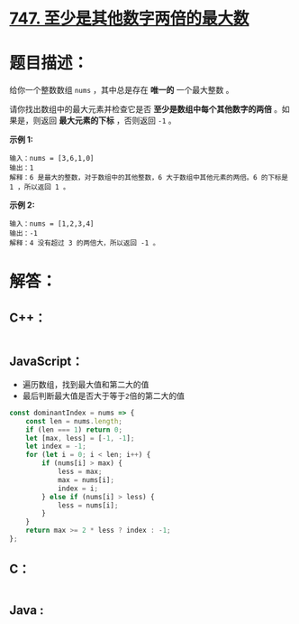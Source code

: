 # [747. 至少是其他数字两倍的最大数](https://leetcode-cn.com/problems/largest-number-at-least-twice-of-others/)

# 题目描述：

给你一个整数数组 `nums` ，其中总是存在 **唯一的** 一个最大整数 。

请你找出数组中的最大元素并检查它是否 **至少是数组中每个其他数字的两倍** 。如果是，则返回 **最大元素的下标** ，否则返回 `-1` 。



**示例 1:**

```
输入：nums = [3,6,1,0]
输出：1
解释：6 是最大的整数，对于数组中的其他整数，6 大于数组中其他元素的两倍。6 的下标是 1 ，所以返回 1 。
```

 **示例 2:**

```
输入：nums = [1,2,3,4]
输出：-1
解释：4 没有超过 3 的两倍大，所以返回 -1 。
```



# 解答：

## C++：

```cpp

```

## JavaScript：

- 遍历数组，找到最大值和第二大的值
- 最后判断最大值是否大于等于`2`倍的第二大的值

```javascript
const dominantIndex = nums => {
    const len = nums.length;
    if (len === 1) return 0;
    let [max, less] = [-1, -1];
    let index = -1;
    for (let i = 0; i < len; i++) {
        if (nums[i] > max) {
            less = max;
            max = nums[i];
            index = i;
        } else if (nums[i] > less) {
            less = nums[i];
        }
    }
    return max >= 2 * less ? index : -1;
};
```

## C：

```c

```

## Java :

```java

```

